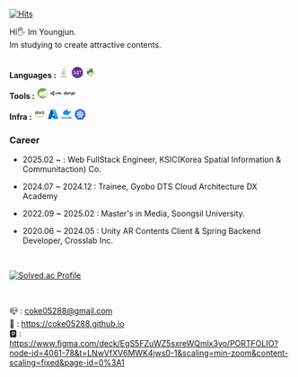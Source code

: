 [![Hits](https://hits.seeyoufarm.com/api/count/incr/badge.svg?url=https%3A%2F%2Fgithub.com%2Fcoke05288&count_bg=%23000000&title_bg=%23D92A4A&icon=letsencrypt.svg&icon_color=%23E7E7E7&title=HITS&edge_flat=false)](https://hits.seeyoufarm.com)

<div>
Hi🖐️ Im Youngjun.  <br>
Im studying to create attractive contents.  <br>
</div>

  <br>

**Languages :**
<code><img height="20" src="https://raw.githubusercontent.com/github/explore/80688e429a7d4ef2fca1e82350fe8e3517d3494d/topics/java/java.png"></code>
<code><img height="20" src="https://raw.githubusercontent.com/github/explore/80688e429a7d4ef2fca1e82350fe8e3517d3494d/topics/dotnet/dotnet.png"></code>
<code><img height="20" src="https://raw.githubusercontent.com/github/explore/80688e429a7d4ef2fca1e82350fe8e3517d3494d/topics/python/python.png"></code>

**Tools :**
<code><img height="20" src="https://raw.githubusercontent.com/github/explore/80688e429a7d4ef2fca1e82350fe8e3517d3494d/topics/spring-boot/spring-boot.png"></code>
<code><img height="20" src="https://raw.githubusercontent.com/github/explore/80688e429a7d4ef2fca1e82350fe8e3517d3494d/topics/unity/unity.png"></code>
<code><img height="20" src="https://raw.githubusercontent.com/github/explore/80688e429a7d4ef2fca1e82350fe8e3517d3494d/topics/django/django.png"></code>

**Infra :**
<code><img height="20" src="https://raw.githubusercontent.com/github/explore/80688e429a7d4ef2fca1e82350fe8e3517d3494d/topics/aws/aws.png"></code>
<code><img height="20" src="https://raw.githubusercontent.com/github/explore/80688e429a7d4ef2fca1e82350fe8e3517d3494d/topics/azure/azure.png"></code>
<code><img height="20" src="https://raw.githubusercontent.com/github/explore/80688e429a7d4ef2fca1e82350fe8e3517d3494d/topics/docker/docker.png"></code>
<code><img height="20" src="https://raw.githubusercontent.com/github/explore/80688e429a7d4ef2fca1e82350fe8e3517d3494d/topics/kubernetes/kubernetes.png"></code>

### Career

- 2025.02 ~         : Web FullStack Engineer, KSIC(Korea Spatial Information & Communitaction) Co.
- 2024.07 ~ 2024.12 : Trainee, Gyobo DTS Cloud Architecture DX Academy
- 2022.09 ~ 2025.02 : Master's in Media, Soongsil University.
- 2020.06 ~ 2024.05 : Unity AR Contents Client & Spring Backend Developer, Crosslab Inc.


  <br>  

[![Solved.ac Profile](http://mazassumnida.wtf/api/v2/generate_badge?boj=coke05288)](https://solved.ac/coke05288/)  

  <br>
  
📪 : coke05288@gmail.com  </br>
🧷 : https://coke05288.github.io  </br>
🅿️ : https://www.figma.com/deck/EgS5FZuWZ5sxreWQmlx3yo/PORTFOLIO?node-id=4061-78&t=LNwVfXV6MWK4jws0-1&scaling=min-zoom&content-scaling=fixed&page-id=0%3A1

  
